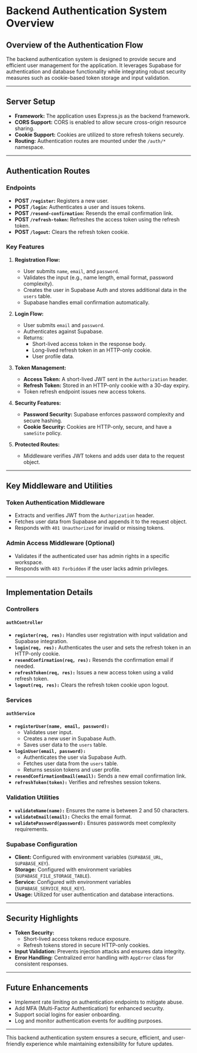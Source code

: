 # Backend Authentication System Overview

## Overview of the Authentication Flow
The backend authentication system is designed to provide secure and efficient user management for the application. It leverages Supabase for authentication and database functionality while integrating robust security measures such as cookie-based token storage and input validation.

---

## Server Setup
- **Framework:** The application uses Express.js as the backend framework.
- **CORS Support:** CORS is enabled to allow secure cross-origin resource sharing.
- **Cookie Support:** Cookies are utilized to store refresh tokens securely.
- **Routing:** Authentication routes are mounted under the `/auth/*` namespace.

---

## Authentication Routes
### Endpoints
- **POST `/register`:** Registers a new user.
- **POST `/login`:** Authenticates a user and issues tokens.
- **POST `/resend-confirmation`:** Resends the email confirmation link.
- **POST `/refresh-token`:** Refreshes the access token using the refresh token.
- **POST `/logout`:** Clears the refresh token cookie.

### Key Features
1. **Registration Flow:**
   - User submits `name`, `email`, and `password`.
   - Validates the input (e.g., name length, email format, password complexity).
   - Creates the user in Supabase Auth and stores additional data in the `users` table.
   - Supabase handles email confirmation automatically.

2. **Login Flow:**
   - User submits `email` and `password`.
   - Authenticates against Supabase.
   - Returns:
     - Short-lived access token in the response body.
     - Long-lived refresh token in an HTTP-only cookie.
     - User profile data.

3. **Token Management:**
   - **Access Token:** A short-lived JWT sent in the `Authorization` header.
   - **Refresh Token:** Stored in an HTTP-only cookie with a 30-day expiry.
   - Token refresh endpoint issues new access tokens.

4. **Security Features:**
   - **Password Security:** Supabase enforces password complexity and secure hashing.
   - **Cookie Security:** Cookies are HTTP-only, secure, and have a `sameSite` policy.

5. **Protected Routes:**
   - Middleware verifies JWT tokens and adds user data to the request object.

---

## Key Middleware and Utilities

### Token Authentication Middleware
- Extracts and verifies JWT from the `Authorization` header.
- Fetches user data from Supabase and appends it to the request object.
- Responds with `401 Unauthorized` for invalid or missing tokens.

### Admin Access Middleware (Optional)
- Validates if the authenticated user has admin rights in a specific workspace.
- Responds with `403 Forbidden` if the user lacks admin privileges.

---

## Implementation Details

### Controllers
#### `authController`
- **`register(req, res):`** Handles user registration with input validation and Supabase integration.
- **`login(req, res):`** Authenticates the user and sets the refresh token in an HTTP-only cookie.
- **`resendConfirmation(req, res):`** Resends the confirmation email if needed.
- **`refreshToken(req, res):`** Issues a new access token using a valid refresh token.
- **`logout(req, res):`** Clears the refresh token cookie upon logout.

### Services
#### `authService`
- **`registerUser(name, email, password):`**
  - Validates user input.
  - Creates a new user in Supabase Auth.
  - Saves user data to the `users` table.
- **`loginUser(email, password):`**
  - Authenticates the user via Supabase Auth.
  - Fetches user data from the `users` table.
  - Returns session tokens and user profile.
- **`resendConfirmationEmail(email):`** Sends a new email confirmation link.
- **`refreshToken(token):`** Verifies and refreshes session tokens.

### Validation Utilities
- **`validateName(name):`** Ensures the name is between 2 and 50 characters.
- **`validateEmail(email):`** Checks the email format.
- **`validatePassword(password):`** Ensures passwords meet complexity requirements.

### Supabase Configuration
- **Client:** Configured with environment variables (`SUPABASE_URL`, `SUPABASE_KEY`).
- **Storage:** Configured with environment variables (`SUPABASE_FILE_STORAGE_TABLE`).
- **Service:** Configured with environment variables (`SUPABASE_SERVICE_ROLE_KEY`).
- **Usage:** Utilized for user authentication and database interactions.

---

## Security Highlights
- **Token Security:**
  - Short-lived access tokens reduce exposure.
  - Refresh tokens stored in secure HTTP-only cookies.
- **Input Validation:** Prevents injection attacks and ensures data integrity.
- **Error Handling:** Centralized error handling with `AppError` class for consistent responses.

---

## Future Enhancements
- Implement rate limiting on authentication endpoints to mitigate abuse.
- Add MFA (Multi-Factor Authentication) for enhanced security.
- Support social logins for easier onboarding.
- Log and monitor authentication events for auditing purposes.

---

This backend authentication system ensures a secure, efficient, and user-friendly experience while maintaining extensibility for future updates.

